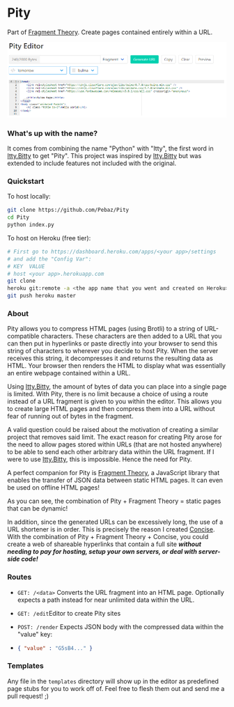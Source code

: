 # Pity
Part of [Fragment Theory]().  Create pages contained entirely within a URL.

<img src=misc/EditorScreenshot.png />

### What's up with the name?

It comes from combining the name "Python" with "Itty", the first word in [Itty.Bitty](https://github.com/alcor/itty-bitty) to get "Pity".  This project was inspired by [Itty.Bitty](https://github.com/alcor/itty-bitty) but was extended to include features not included with the original.

### Quickstart

To host locally:

```bash
git clone https://github.com/Pebaz/Pity
cd Pity
python index.py
```

To host on Heroku (free tier):

```bash
# First go to https://dashboard.heroku.com/apps/<your app>/settings
# and add the "Config Var":
# KEY  VALUE
# host <your app>.herokuapp.com
git clone 
heroku git:remote -a <the app name that you went and created on Heroku>
git push heroku master
```

### About

Pity allows you to compress HTML pages (using Brotli) to a string of URL-compatible characters.  These characters are then added to a URL that you can then put in hyperlinks or paste directly into your browser to send this string of characters to wherever you decide to host Pity.  When the server receives this string, it decompresses it and returns the resulting data as HTML.  Your browser then renders the HTML to display what was essentially an entire webpage contained within a URL.

Using [Itty.Bitty](https://github.com/alcor/itty-bitty), the amount of bytes of data you can place into a single page is limited.  With Pity, there is no limit because a choice of using a route instead of a URL fragment is given to you within the editor.  This allows you to create large HTML pages and then compress them into a URL without fear of running out of bytes in the fragment.

A valid question could be raised about the motivation of creating a similar project that removes said limit.  The exact reason for creating Pity arose for the need to allow pages stored within URLs (that are not hosted anywhere) to be able to send each other arbitrary data within the URL fragment.  If I were to use [Itty.Bitty](https://github.com/alcor/itty-bitty), this is impossible.  Hence the need for Pity.

A perfect companion for Pity is [Fragment Theory](https://github.com/Pebaz/FragmentTheory), a JavaScript library that enables the transfer of JSON data between static HTML pages.  It can even be used on offline HTML pages!

As you can see, the combination of Pity + Fragment Theory = static pages that can be dynamic!

In addition, since the generated URLs can be excessively long, the use of a URL shortener is in order.  This is precisely the reason I created [Concise](https://github.com/Pebaz/Concise).  With the combination of Pity + Fragment Theory + Concise, you could create a web of shareable hyperlinks that contain a full site ***without needing to pay for hosting, setup your own servers, or deal with server-side code!***

### Routes

* `GET: /<data>` Converts the URL fragment into an HTML page. Optionally expects a path instead for near unlimited data within the URL.

* `GET: /edit`Editor to create Pity sites

* `POST: /render` Expects JSON body with the compressed data within the "value" key:

* ```json
  { "value" : "G5sB4..." }
  ```

### Templates

Any file in the `templates` directory will show up in the editor as predefined page stubs for you to work off of.  Feel free to flesh them out and send me a pull request!  ;)